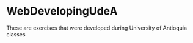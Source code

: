 # WebDevelopingUdeA

<p>These are exercises that were developed during University of Antioquia classes</p>
